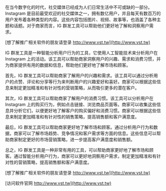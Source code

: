 在当今数字化的时代，社交媒体已经成为人们日常生活中不可或缺的一部分。Instagram 是目前最受欢迎的社交媒体之一，拥有数亿用户，并且每天有数百万的用户发布着各种类型的内容。这些内容包括图片、视频、故事等，也涵盖了各种主题和话题。对于商家而言，IG 群发工具可以帮助他们更好地了解和洞察用户需求。

[想了解推广相关软件的朋友请登录 http://www.vst.tw](http://www.vst.tw)

IG 群发工具是一种智能分析用户行为的工具，它使用人工智能技术来分析用户在 Instagram 上的活动。该工具可以帮助商家洞察用户的兴趣、需求和消费习惯，并为商家提供有用的数据和信息，帮助他们更好地了解市场和顾客。

首先，IG 群发工具可以帮助商家了解用户的兴趣和需求。该工具可以通过分析用户的点赞、评论和分享等行为来判断用户的兴趣爱好和喜好。商家可以根据这些信息来制定更加精准和有针对性的营销策略，从而吸引更多的潜在客户。

其次，IG 群发工具可以帮助商家了解用户的消费习惯。该工具可以分析用户在 Instagram 上的购买行为，例如点击链接、浏览商品页面等。商家可以收集这些信息并分析它们，以便更好地了解客户的购买偏好和消费习惯。商家可以根据这些信息来制定更加精准和有针对性的销售策略，提高销售额和客户满意度。

最后，IG 群发工具可以帮助商家更好地了解市场和顾客。通过分析用户行为和数据，商家可以了解市场趋势、竞争情况和客户需求等方面的信息。这些信息可以帮助商家制定更好的市场营销策略，进一步提高客户满意度和销售额。

总之，IG 群发工具是一种非常有用的工具，可以帮助商家更好地了解市场和顾客。通过智能分析用户行为，商家可以更好地洞察用户需求，制定更加精准和有针对性的营销策略，提高销售额和客户满意度。

[想了解推广相关软件的朋友请登录 http://www.vst.tw](http://www.vst.tw)


[访问软件官网 http://www.vst.tw](http://www.vst.tw)
